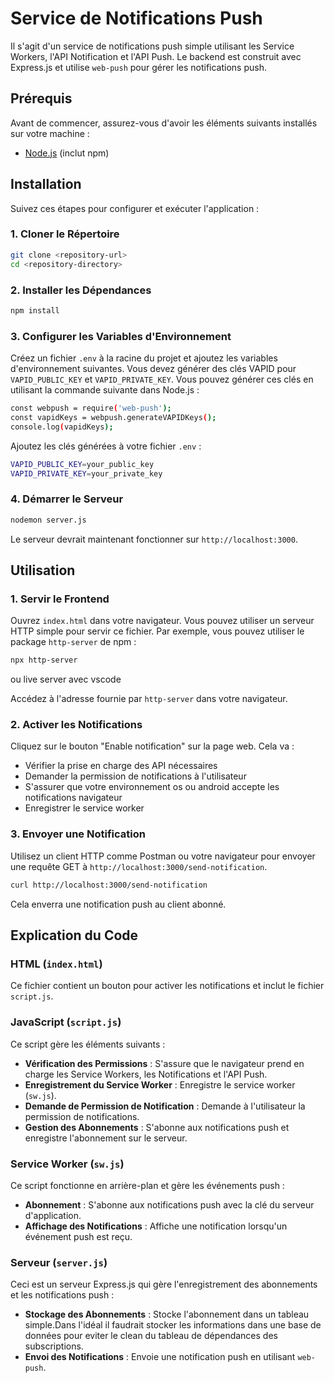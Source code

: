 # Service de Notifications Push

Il s'agit d'un service de notifications push simple utilisant les Service Workers, l'API Notification et l'API Push. Le backend est construit avec Express.js et utilise `web-push` pour gérer les notifications push.

## Prérequis

Avant de commencer, assurez-vous d'avoir les éléments suivants installés sur votre machine :

- [Node.js](https://nodejs.org/) (inclut npm)

## Installation

Suivez ces étapes pour configurer et exécuter l'application :

### 1. Cloner le Répertoire

```bash
git clone <repository-url>
cd <repository-directory>
```

### 2. Installer les Dépendances
```bash
npm install

```

### 3. Configurer les Variables d'Environnement

Créez un fichier `.env` à la racine du projet et ajoutez les variables d'environnement suivantes. Vous devez générer des clés VAPID pour `VAPID_PUBLIC_KEY` et `VAPID_PRIVATE_KEY`. Vous pouvez générer ces clés en utilisant la commande suivante dans Node.js :
```bash
const webpush = require('web-push');
const vapidKeys = webpush.generateVAPIDKeys();
console.log(vapidKeys);
```

Ajoutez les clés générées à votre fichier `.env` :
```bash
VAPID_PUBLIC_KEY=your_public_key
VAPID_PRIVATE_KEY=your_private_key

```
### 4. Démarrer le Serveur
```bash
nodemon server.js

```
Le serveur devrait maintenant fonctionner sur `http://localhost:3000`.

## Utilisation

### 1. Servir le Frontend

Ouvrez `index.html` dans votre navigateur. Vous pouvez utiliser un serveur HTTP simple pour servir ce fichier. Par exemple, vous pouvez utiliser le package `http-server` de npm :

```bash
npx http-server
```
ou live server avec vscode

Accédez à l'adresse fournie par `http-server` dans votre navigateur.

### 2. Activer les Notifications

Cliquez sur le bouton "Enable notification" sur la page web. Cela va :

- Vérifier la prise en charge des API nécessaires
- Demander la permission de notifications à l'utilisateur
- S'assurer que votre environnement os ou android accepte les notifications navigateur
- Enregistrer le service worker

### 3. Envoyer une Notification

Utilisez un client HTTP comme Postman ou votre navigateur pour envoyer une requête GET à `http://localhost:3000/send-notification`.
```bash
curl http://localhost:3000/send-notification
```


Cela enverra une notification push au client abonné.

## Explication du Code

### HTML (`index.html`)

Ce fichier contient un bouton pour activer les notifications et inclut le fichier `script.js`.

### JavaScript (`script.js`)

Ce script gère les éléments suivants :

- **Vérification des Permissions** : S'assure que le navigateur prend en charge les Service Workers, les Notifications et l'API Push.
- **Enregistrement du Service Worker** : Enregistre le service worker (`sw.js`).
- **Demande de Permission de Notification** : Demande à l'utilisateur la permission de notifications.
- **Gestion des Abonnements** : S'abonne aux notifications push et enregistre l'abonnement sur le serveur.

### Service Worker (`sw.js`)

Ce script fonctionne en arrière-plan et gère les événements push :

- **Abonnement** : S'abonne aux notifications push avec la clé du serveur d'application.
- **Affichage des Notifications** : Affiche une notification lorsqu'un événement push est reçu.

### Serveur (`server.js`)

Ceci est un serveur Express.js qui gère l'enregistrement des abonnements et les notifications push :

- **Stockage des Abonnements** : Stocke l'abonnement dans un tableau simple.Dans l'idéal il faudrait stocker les informations dans une base de données pour eviter le clean du tableau de dépendances des subscriptions.
- **Envoi des Notifications** : Envoie une notification push en utilisant `web-push`.
